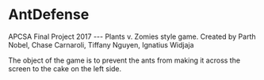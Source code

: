 # AntDefense
APCSA Final Project 2017 --- Plants v. Zomies style game.
Created by Parth Nobel, Chase Carnaroli, Tiffany Nguyen, Ignatius Widjaja

The object of the game is to prevent the ants from making it across the screen to the cake on the left side.
